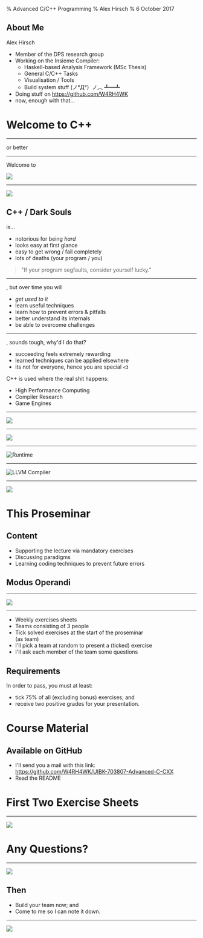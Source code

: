 % Advanced C/C++ Programming
% Alex Hirsch
% 6 October 2017

## About Me

Alex Hirsch

- Member of the DPS research group
- Working on the Insieme Compiler:
    - Haskell-based Analysis Framework (MSc Thesis)
    - General C/C++ Tasks
    - Visualisation / Tools
    - Build system stuff   (ノ°Д°）ノ︵ ┻━┻
- Doing stuff on <https://github.com/W4RH4WK>
- now, enough with that...


# Welcome to C++

- - -

or better

- - -

Welcome to

![](../gfx/dark_souls_logo.jpg)

- - -

![](../gfx/you_died.jpg)

## C++ / Dark Souls

is...

- notorious for being *hard*
- looks easy at first glance
- easy to get wrong / fail completely
- lots of deaths (your program / you)

> "If your program segfaults, consider yourself lucky."

- - -

, but over time you will

- *get used to it*
- learn useful techniques
- learn how to prevent errors & pitfalls
- better understand its internals
- be able to overcome challenges

- - -

, sounds tough, why'd I do that?

- succeeding feels extremely rewarding
- learned techniques can be applied elsewhere
- its not for everyone, hence you are special `<3`

C++ is used where the real shit happens:

- High Performance Computing
- Compiler Research
- Game Engines

- - -

![](../gfx/unreal_engine.jpg)

- - -

![](../gfx/cryengine.png)

- - -

![Runtime](../gfx/unity_engine.png)

- - -

![LLVM Compiler](../gfx/llvm_dragon.png)

- - -

![](../gfx/victory.jpg)

# This Proseminar

## Content

- Supporting the lecture via mandatory exercises
- Discussing paradigms
- Learning coding techniques to prevent future errors

## Modus Operandi

- - -

![](../gfx/meme_teamwork.jpg)

- - -

- Weekly exercises sheets
- Teams consisting of 3 people
- Tick solved exercises at the start of the proseminar\
  (as team)
- I'll pick a team at random to present a (ticked) exercise
- I'll ask each member of the team some questions

## Requirements

In order to pass, you must at least:

- tick 75% of all (excluding bonus) exercises; and
- receive two positive grades for your presentation.

# Course Material

## Available on GitHub

- I'll send you a mail with this link:\
  <https://github.com/W4RH4WK/UIBK-703807-Advanced-C-CXX>
- Read the README

# First Two Exercise Sheets

- - -

![](../gfx/meme_challenge.jpg)

# Any Questions?

- - -

![](../gfx/meme_questions.jpg)

## Then

- Build your team now; and
- Come to me so I can note it down.

- - -

![](../gfx/banner.gif)
